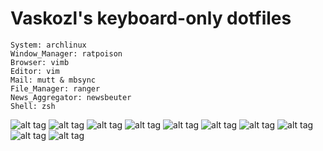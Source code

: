 Vaskozl's keyboard-only dotfiles
========
```
System: archlinux
Window_Manager: ratpoison
Browser: vimb
Editor: vim
Mail: mutt & mbsync
File_Manager: ranger 
News_Aggregator: newsbeuter
Shell: zsh
```
![alt tag](https://skozl.com/2p2g)
![alt tag](https://skozl.com/nxVg)
![alt tag](https://skozl.com/xJPg)
![alt tag](https://skozl.com/98mg)
![alt tag](https://skozl.com/c22g)
![alt tag](https://skozl.com/Prtg)
![alt tag](https://skozl.com/oXqg)
![alt tag](https://skozl.com/TnVg)
![alt tag](https://skozl.com/XMfg)
![alt tag](https://skozl.com/xQWg)
